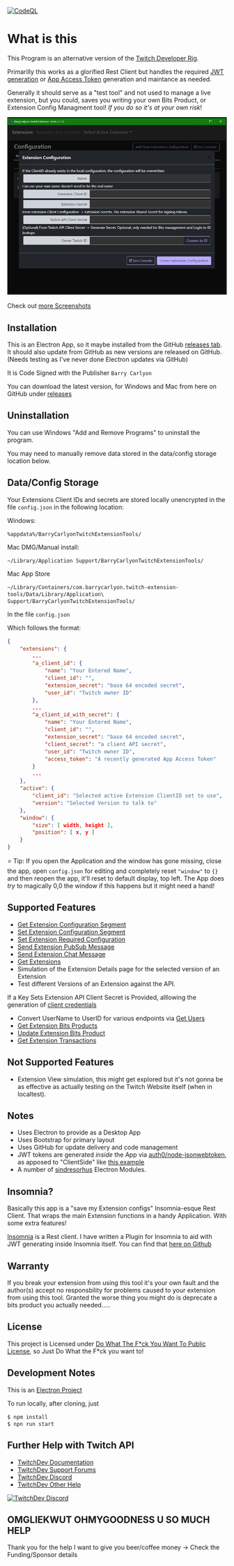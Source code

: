 [![CodeQL](https://github.com/BarryCarlyon/twitch_extension_tools/actions/workflows/codeql-analysis.yml/badge.svg)](https://github.com/BarryCarlyon/twitch_extension_tools/actions/workflows/codeql-analysis.yml)

# What is this

This Program is an alternative version of the [Twitch Developer Rig](https://dev.twitch.tv/docs/extensions/rig).

Primarilly this works as a glorified Rest Client but handles the required [JWT generation](https://dev.twitch.tv/docs/extensions/building/#signing-the-jwt) or [App Access Token](https://dev.twitch.tv/docs/authentication/getting-tokens-oauth#oauth-client-credentials-flow) generation and maintance as needed.

Generally it should serve as a "test tool" and not used to manage a live extension, but you could, saves you writing your own Bits Product, or Extension Config Managment tool! *If you do so it's at your own risk*!

![First Launch Screenshot](screenshots/first_open.png)

Check out [more Screenshots](https://github.com/BarryCarlyon/twitch_extension_tools/tree/main/screenshots)

## Installation

This is an Electron App, so it maybe installed from the GitHub [releases tab](https://github.com/BarryCarlyon/twitch_extension_tools/releases).
It should also update from GitHub as new versions are released on GitHub. (Needs testing as I've never done Electron updates via GitHub)

It is Code Signed with the Publisher `Barry Carlyon`

You can download the latest version, for Windows and Mac from here on GitHub under [releases](https://github.com/BarryCarlyon/twitch_extension_tools/releases)

## Uninstallation

You can use Windows "Add and Remove Programs" to uninstall the program.

You may need to manually remove data stored in the data/config storage location below.

## Data/Config Storage

Your Extensions Client IDs and secrets are stored locally unencrypted in the file `config.json` in the following location:

Windows:

```
%appdata%/BarryCarlyonTwitchExtensionTools/
```

Mac DMG/Manual install:

```
~/Library/Application Support/BarryCarlyonTwitchExtensionTools/
```

Mac App Store

```
~/Library/Containers/com.barrycarlyon.twitch-extension-tools/Data/Library/Application\ Support/BarryCarlyonTwitchExtensionTools/
```

In the file `config.json`

Which follows the format:

```json
{
    "extensions": {
        ...
        "a_client_id": {
            "name": "Your Entered Name",
            "client_id": "",
            "extension_secret": "base 64 encoded secret",
            "user_id": "Twitch owner ID"
        },
        ...
        "a_client_id_with_secret": {
            "name": "Your Entered Name",
            "client_id": "",
            "extension_secret": "base 64 encoded secret",
            "client_secret": "a client API secret",
            "user_id": "Twitch owner ID",
            "access_token": "A recently generated App Access Token"
        }
        ...
    },
    "active": {
        "client_id": "Selected active Extension ClientID set to use",
        "version": "Selected Version to talk to"
    },
    "window": {
        "size": [ width, height ],
        "position": [ x, y ]
    }
}
```

⭐ Tip: If you open the Application and the window has gone missing, close the app, open `config.json` for editing and completely reset `"window"` to `{}` and then reopen the app, it'll reset to default display, top left. The App does _try_ to magically 0,0 the window if this happens but it might need a hand!

## Supported Features

- [Get Extension Configuration Segment](https://dev.twitch.tv/docs/api/reference#get-extension-configuration-segment)
- [Set Extension Configuration Segment](https://dev.twitch.tv/docs/api/reference#set-extension-configuration-segment)
- [Set Extension Required Configuration](https://dev.twitch.tv/docs/api/reference#set-extension-required-configuration)
- [Send Extension PubSub Message](https://dev.twitch.tv/docs/api/reference#send-extension-pubsub-message)
- [Send Extension Chat Message](https://dev.twitch.tv/docs/api/reference#send-extension-chat-message)
- [Get Extensions](https://dev.twitch.tv/docs/api/reference#get-extensions)
- Simulation of the Extension Details page for the selected version of an Extension
- Test different Versions of an Extension against the API.

If a Key Sets Extension API Client Secret is Provided, alllowing the generation of [client credentials](https://dev.twitch.tv/docs/authentication/getting-tokens-oauth#oauth-client-credentials-flow)
- Convert UserName to UserID for various endpoints via [Get Users](https://dev.twitch.tv/docs/api/reference#get-users)
- [Get Extension Bits Products](https://dev.twitch.tv/docs/api/reference#get-extension-bits-products)
- [Update Extension Bits Product](https://dev.twitch.tv/docs/api/reference#update-extension-bits-product)
- [Get Extension Transactions](https://dev.twitch.tv/docs/api/reference#get-extension-transactions)

## Not Supported Features

- Extension View simulation, this might get explored but it's not gonna be as effective as actually testing on the Twitch Website itself (when in localtest).

## Notes

- Uses Electron to provide as a Desktop App
- Uses Bootstrap for primary layout
- Uses GitHub for update delivery and code management
- JWT tokens are generated _inside_ the App via [auth0/node-jsonwebtoken](https://github.com/auth0/node-jsonwebtoken), as apposed to "ClientSide" like [this example](https://barrycarlyon.github.io/twitch_misc/examples/extension_config/)
- A number of [sindresorhus](https://github.com/sindresorhus/) Electron Modules.

## Insomnia?

Basically this app is a "save my Extension configs" Insomnia-esque Rest Client. That wraps the main Extension functions in a handy Application. With some extra features!

[Insomnia](https://insomnia.rest/) is a Rest client. I have written a Plugin for Insomnia to aid with JWT generating inside Insomnia itself. You can find that [here on Github](https://github.com/BarryCarlyon/insomnia-plugin-twitch-extension-barrycarlyon)

## Warranty

If you break your extension from using this tool it's your own fault and the author(s) accept no responsbility for problems caused to your extension from using this tool. Granted the worse thing you might do is deprecate a bits product you actually needed.....

## License

This project is Licensed under [Do What The F*ck You Want To Public License](https://github.com/BarryCarlyon/twitch_extension_tools/blob/main/LICENSE), so Just Do What the F*ck you want to!

## Development Notes

This is an [Electron Project](https://www.electronjs.org/)

To run locally, after cloning, just

```
$ npm install
$ npn run start
```

## Further Help with Twitch API

- [TwitchDev Documentation](http://dev.twitch.tv/docs)
- [TwitchDev Support Forums](https://discuss.dev.twitch.tv/)
- [TwitchDev Discord](https://link.twitch.tv/devchat)
- [TwitchDev Other Help](https://dev.twitch.tv/support)

[![TwitchDev Discord](https://discordapp.com/api/guilds/504015559252377601/embed.png?style=banner2)](https://link.twitch.tv/devchat)

## OMGLIEKWUT OHMYGOODNESS U SO MUCH HELP

Thank you for the help I want to give you beer/coffee money -> Check the Funding/Sponsor details
